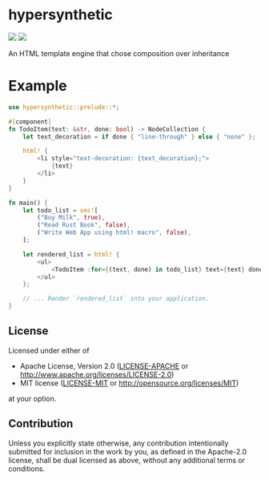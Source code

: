 # hypersynthetic

[![](https://badgers.space/badge/crates.io/hypersynthetic)](https://crates.io/crates/hypersynthetic)
[![](https://badgers.space/github/checks/sanchopanca/hypersynthetic)](https://github.com/sanchopanca/hypersynthetic/actions)

An HTML template engine that chose composition over inheritance

# Example

```rust
use hypersynthetic::prelude::*;

#[component]
fn TodoItem(text: &str, done: bool) -> NodeCollection {
    let text_decoration = if done { "line-through" } else { "none" };

    html! {
        <li style="text-decoration: {text_decoration};">
            {text}
        </li>
    }
}

fn main() {
    let todo_list = vec![
        ("Buy Milk", true),
        ("Read Rust Book", false),
        ("Write Web App using html! macro", false),
    ];

    let rendered_list = html! {
        <ul>
            <TodoItem :for={(text, done) in todo_list} text={text} done={done} />
        </ul>
    };

    // ... Render `rendered_list` into your application.
}
```

## License

Licensed under either of

 * Apache License, Version 2.0
   ([LICENSE-APACHE](LICENSE-APACHE) or http://www.apache.org/licenses/LICENSE-2.0)
 * MIT license
   ([LICENSE-MIT](LICENSE-MIT) or http://opensource.org/licenses/MIT)

at your option.

## Contribution

Unless you explicitly state otherwise, any contribution intentionally submitted
for inclusion in the work by you, as defined in the Apache-2.0 license, shall be
dual licensed as above, without any additional terms or conditions.